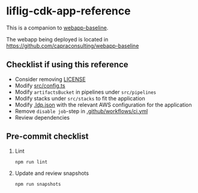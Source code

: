 # liflig-cdk-app-reference

This is a companion to [webapp-baseline](https://github.com/capralifecycle/webapp-baseline).

The webapp being deployed is located in https://github.com/capraconsulting/webapp-baseline

## Checklist if using this reference

- Consider removing [LICENSE](LICENSE)
- Modify [src/config.ts](src/config.ts)
- Modify `artifactsBucket` in pipelines under `src/pipelines`
- Modify stacks under `src/stacks` to fit the application
- Modify [.ldp.json](.ldp.json) with the relevant AWS configuration for the application
- Remove `disable job`-step in [.github/workflows/ci.yml](.github/workflows/ci.yml)
- Review dependencies

## Pre-commit checklist

1. Lint

   ```bash
   npm run lint
   ```

1. Update and review snapshots

   ```bash
   npm run snapshots
   ```
